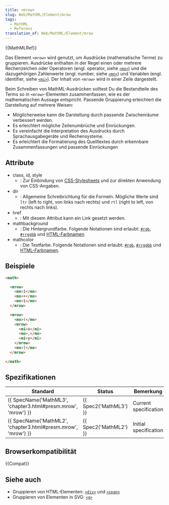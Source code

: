 ```yaml
---
title: <mrow>
slug: Web/MathML/Element/mrow
tags:
  - MathML
  - Referenz
translation_of: Web/MathML/Element/mrow
---
```

{{MathMLRef}}

Das Element `<mrow>` wird genutzt, um Ausdrücke (mathematische Terme) zu gruppieren. Ausdrücke enthalten in der Regel einen oder mehrere Rechenzeichen oder Operatoren (engl. operator, siehe [`<mo>`](/de/docs/Web/MathML/Element/mo)) und die dazugehörigen Zahlenwerte (engl. number, siehe [`<mn>`](/de/docs/Web/MathML/Element/mi)) und Variablen (engl. identifier, siehe [`<mi>`](/de/docs/Web/MathML/Element/mi)). Der Inhalt von `<mrow>` wird in einer Zeile dargestellt.

Beim Schreiben von MathML-Ausdrücken solltest Du die Bestandteile des Terms so in `<mrow>`-Elementen zusammenfassen, wie es der mathematischen Aussage entspricht. Passende Gruppierung erleichtert die Darstellung auf mehrere Weisen:

- Möglicherweise kann die Darstellung durch passende Zwischenräume verbessert werden.
- Es erleichtert mögliche Zeilenumbrüche und Einrückungen.
- Es vereinfacht die Interpretation des Ausdrucks durch Sprachausgabegeräte und Rechensysteme.
- Es erleichtert die Formatierung des Quelltextes durch erkennbare Zusammenfassungen und passende Einrückungen

## Attribute

- class, id, style
  - : Zur Einbindung von [CSS-Stylesheets](/de/docs/Web/CSS) und zur direkten Anwendung von CSS-Angaben.
- dir
  - : Allgemeine Schreibrichtung für die Formeln. Mögliche Werte sind `ltr` (left to right, von links nach rechts) und `rtl` (right to left, von rechts nach links).
- href
  - : Mit diesem Attribut kann ein Link gesetzt werden.
- mathbackground
  - : Die Hintergrundfarbe. Folgende Notationen sind erlaubt: [`#rgb`](https://developer.mozilla.org/de/docs/Web/CSS/Farben#rgb%28%29), [`#rrggbb`](https://developer.mozilla.org/de/docs/Web/CSS/Farben#rgb%28%29) und [HTML-Farbnamen](/de/docs/Web/CSS/Farben#Werte).
- mathcolor
  - : Die Textfarbe. Folgende Notationen sind erlaubt: [`#rgb`](https://developer.mozilla.org/de/docs/Web/CSS/Farben#rgb%28%29), [`#rrggbb`](https://developer.mozilla.org/de/docs/Web/CSS/Farben#rgb%28%29) und [HTML-Farbnamen](/de/docs/Web/CSS/Farben#Werte).

## Beispiele

```html
<math>

  <mrow>
    <mn>1</mn>
    <mo>+</mo>
    <mn>1</mn>
  </mrow>

  <mrow>
    <mo>(</mo>
    <mrow>
      <mi>x</mi>
      <mo>,</mo>
      <mi>y</mi>
    </mrow>
    <mo>)</mo>
  </mrow>

</math>
```

## Spezifikationen

| Standard                                                                         | Status                       | Bemerkung             |
| -------------------------------------------------------------------------------- | ---------------------------- | --------------------- |
| {{ SpecName('MathML3', 'chapter3.html#presm.mrow', 'mrow') }} | {{ Spec2('MathML3') }} | Current specification |
| {{ SpecName('MathML2', 'chapter3.html#presm.mrow', 'mrow') }} | {{ Spec2('MathML2') }} | Initial specification |

## Browserkompatibilität

{{Compat}}

## Siehe auch

- Gruppieren von HTML-Elementen: [`<div>`](/de/docs/Web/HTML/Element/div) und [`<span>`](/de/docs/Web/HTML/Element/span)
- Gruppieren von Elementen in SVG: [`<g>`](/de/docs/Web/SVG/Element/g)
